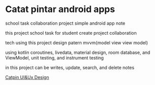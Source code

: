 # Catat pintar android apps
school task collaboration project simple android app note

this project school task for student  create project collaboration 

tech using this project design patern mvvm(model view view model)

using kotlin coroutines, livedata, material design, room database, and ViewModel, unit testing, and instrument testing

in this project can be writes, update, search, and delete notes

[Catpin UI&Ux Design](https://www.figma.com/file/qUW3hSnH65T6wf12JZyl23/Catpin?node-id=0%3A1)
